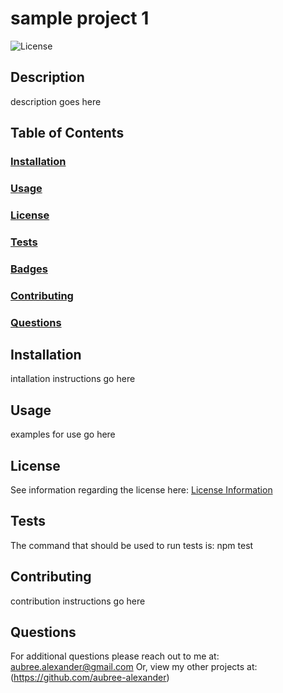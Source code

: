# sample project 1
  
  ![License](https://img.shields.io/badge/License-GPL-yellow.svg)
  
  ## Description
  description goes here
  ## Table of Contents
  ### [Installation](#Installation)
  ### [Usage](#Usage)
  ### [License](#License)
  ### [Tests](#Tests)
  ### [Badges](#Badges)
  ### [Contributing](#Contributing)
  ### [Questions](#Questions)
  ## Installation
  intallation instructions go here
  ## Usage
  examples for use go here
  
  ## License
  See information regarding the license here:
  [License Information]((https://www.gnu.org/licenses/gpl-3.0))
  
  ## Tests
  The command that should be used to run tests is:
  npm test
  ## Contributing
  contribution instructions go here
  ## Questions
  For additional questions please reach out to me at:
  <aubree.alexander@gmail.com>
  Or, view my other projects at:
  (https://github.com/aubree-alexander)
